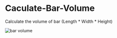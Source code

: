 # Caculate-Bar-Volume
Calculate the volume of bar
(Length * Width * Height)

![bar volume](https://user-images.githubusercontent.com/41731559/57984044-cf5f2600-7a81-11e9-833a-cf8b9353c833.jpg)
